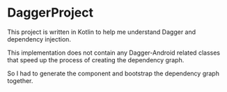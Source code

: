# DaggerProject

This project is written in Kotlin to help me understand Dagger and dependency injection.

This implementation does not contain any Dagger-Android related classes that speed up the process of creating the dependency graph.

So I had to generate the component and bootstrap the dependency graph together.
